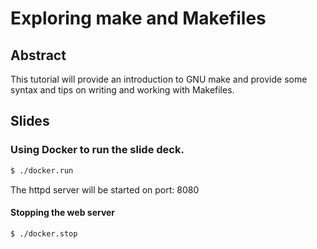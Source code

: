 # Exploring make and Makefiles

## Abstract

This tutorial will provide an introduction to GNU make and provide some syntax and tips on writing and working with Makefiles.


## Slides

### Using Docker to run the slide deck.

```bash
$ ./docker.run

```

The httpd server will be started on port: 8080

#### Stopping the web server

```bash
$ ./docker.stop
```
